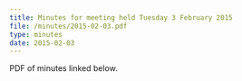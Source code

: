 ```yaml
---
title: Minutes for meeting held Tuesday 3 February 2015
file: /minutes/2015-02-03.pdf
type: minutes
date: 2015-02-03
---
```


PDF of minutes linked below.
